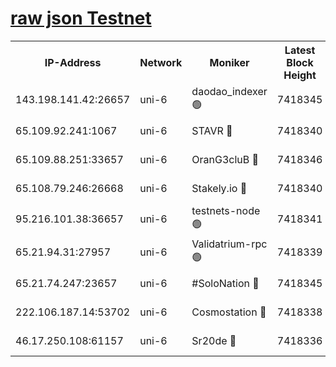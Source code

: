 [raw json Testnet](https://rpc-check.junot.stavr.tech/junot/rpc-junot-result.json)
=


<table><tr><th>IP-Address</th><th>Network</th><th>Moniker</th><th>Latest Block Height</th><th>Earliest Block Height</th><th>Catching Up</th><th>Tx Index</th><th>Voting Power</th><th>Scan Time</th></tr><tr><td>143.198.141.42:26657</td><td>uni-6</td><td>daodao_indexer 🟢</td><td>7418345</td><td>1</td><td>False</td><td>off</td><td>0</td><td>2024-01-27T04:49:45.263581298UTC</td></tr><tr><td>65.109.92.241:1067</td><td>uni-6</td><td>STAVR 🔴</td><td>7418340</td><td>1138541</td><td>False</td><td>on</td><td>6053</td><td>2024-01-27T04:49:33.000885943UTC</td></tr><tr><td>65.109.88.251:33657</td><td>uni-6</td><td>OranG3cluB 🔴</td><td>7418346</td><td>1138541</td><td>False</td><td>on</td><td>11</td><td>2024-01-27T04:49:47.621452777UTC</td></tr><tr><td>65.108.79.246:26668</td><td>uni-6</td><td>Stakely.io 🔴</td><td>7418340</td><td>1570872</td><td>False</td><td>on</td><td>1622293</td><td>2024-01-27T04:49:33.415106443UTC</td></tr><tr><td>95.216.101.38:36657</td><td>uni-6</td><td>testnets-node 🟢</td><td>7418341</td><td>1615130</td><td>False</td><td>on</td><td>0</td><td>2024-01-27T04:49:35.796618398UTC</td></tr><tr><td>65.21.94.31:27957</td><td>uni-6</td><td>Validatrium-rpc 🟢</td><td>7418339</td><td>2943363</td><td>False</td><td>on</td><td>0</td><td>2024-01-27T04:49:28.456074871UTC</td></tr><tr><td>65.21.74.247:23657</td><td>uni-6</td><td>#SoloNation 🔴</td><td>7418345</td><td>5208001</td><td>False</td><td>on</td><td>112</td><td>2024-01-27T04:49:44.320298264UTC</td></tr><tr><td>222.106.187.14:53702</td><td>uni-6</td><td>Cosmostation 🔴</td><td>7418338</td><td>5344501</td><td>False</td><td>on</td><td>109003</td><td>2024-01-27T04:49:26.083415824UTC</td></tr><tr><td>46.17.250.108:61157</td><td>uni-6</td><td>Sr20de 🔴</td><td>7418336</td><td>6419777</td><td>False</td><td>on</td><td>37</td><td>2024-01-27T04:49:20.555410649UTC</td></tr></table>